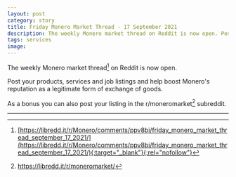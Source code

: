 ```yaml
---
layout: post
category: story
title: Friday Monero Market Thread - 17 September 2021
description: The weekly Monero market thread on Reddit is now open. Post your products, services and job listings.
tags: services
image: 
---
```


The weekly Monero market thread[^1] on Reddit is now open. 

Post your products, services and job listings and help boost Monero's reputation as a legitimate form of exchange of goods.

As a bonus you can also post your listing in the r/moneromarket[^2] subreddit.

---

[^1]: [https://libredd.it/r/Monero/comments/ppv8bi/friday_monero_market_thread_september_17_2021/](https://libredd.it/r/Monero/comments/ppv8bi/friday_monero_market_thread_september_17_2021/){:target="_blank"}{:rel="nofollow"}
[^2]: https://libredd.it/r/moneromarket/
